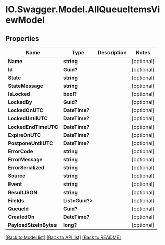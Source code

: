 # IO.Swagger.Model.AllQueueItemsViewModel
## Properties

Name | Type | Description | Notes
------------ | ------------- | ------------- | -------------
**Name** | **string** |  | [optional] 
**Id** | **Guid?** |  | [optional] 
**State** | **string** |  | [optional] 
**StateMessage** | **string** |  | [optional] 
**IsLocked** | **bool?** |  | [optional] 
**LockedBy** | **Guid?** |  | [optional] 
**LockedOnUTC** | **DateTime?** |  | [optional] 
**LockedUntilUTC** | **DateTime?** |  | [optional] 
**LockedEndTimeUTC** | **DateTime?** |  | [optional] 
**ExpireOnUTC** | **DateTime?** |  | [optional] 
**PostponeUntilUTC** | **DateTime?** |  | [optional] 
**ErrorCode** | **string** |  | [optional] 
**ErrorMessage** | **string** |  | [optional] 
**ErrorSerialized** | **string** |  | [optional] 
**Source** | **string** |  | [optional] 
**Event** | **string** |  | [optional] 
**ResultJSON** | **string** |  | [optional] 
**FileIds** | **List&lt;Guid?&gt;** |  | [optional] 
**QueueId** | **Guid?** |  | [optional] 
**CreatedOn** | **DateTime?** |  | [optional] 
**PayloadSizeInBytes** | **long?** |  | [optional] 

[[Back to Model list]](../README.md#documentation-for-models) [[Back to API list]](../README.md#documentation-for-api-endpoints) [[Back to README]](../README.md)

